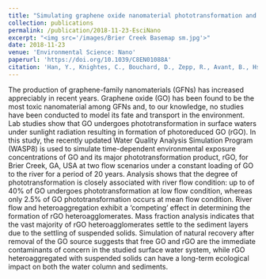```yaml
---
title: "Simulating graphene oxide nanomaterial phototransformation and transport in surface water <div data-badge-popover="right" data-badge-type="medium-donut" data-doi="10.1039/C8EN01088A" data-hide-no-mentions="true" data-hide-less-than="5" class="altmetric-embed"></div>"
collection: publications
permalink: /publication/2018-11-23-EsciNano
excerpt: "<img src='/images/Brier Creek Basemap sm.jpg'>"
date: 2018-11-23
venue: 'Environmental Science: Nano'
paperurl: 'https://doi.org/10.1039/C8EN01088A'
citation: 'Han, Y., Knightes, C., Bouchard, D., Zepp, R., Avant, B., Hsieh, H.-S., Chang, X., Acrey, B., Henderson, M., Spear, J. (2018). &quot;Simulating the fate and transport of graphene oxide nanoparticles and their major phototransformation product in surface waters.&quot; <i>Environmental Science: Nano</i>.'
---
```

The production of graphene-family nanomaterials (GFNs) has increased appreciably in recent years. Graphene oxide (GO) has been found to be the most toxic nanomaterial among GFNs and, to our knowledge, no studies have been conducted to model its fate and transport in the environment. Lab studies show that GO undergoes phototransformation in surface waters under sunlight radiation resulting in formation of photoreduced GO (rGO). In this study, the recently updated Water Quality Analysis Simulation Program (WASP8) is used to simulate time-dependent environmental exposure concentrations of GO and its major phototransformation product, rGO, for Brier Creek, GA, USA at two flow scenarios under a constant loading of GO to the river for a period of 20 years. Analysis shows that the degree of phototransformation is closely associated with river flow condition: up to of 40% of GO undergoes phototransformation at low flow condition, whereas only 2.5% of GO phototransformation occurs at mean flow condition. River flow and heteroaggregation exhibit a ‘competing’ effect in determining the formation of rGO heteroagglomerates. Mass fraction analysis indicates that the vast majority of rGO heteroagglomerates settle to the sediment layers due to the settling of suspended solids. Simulation of natural recovery after removal of the GO source suggests that free GO and rGO are the immediate contaminants of concern in the studied surface water system, while rGO heteroaggregated with suspended solids can have a long-term ecological impact on both the water column and sediments.

